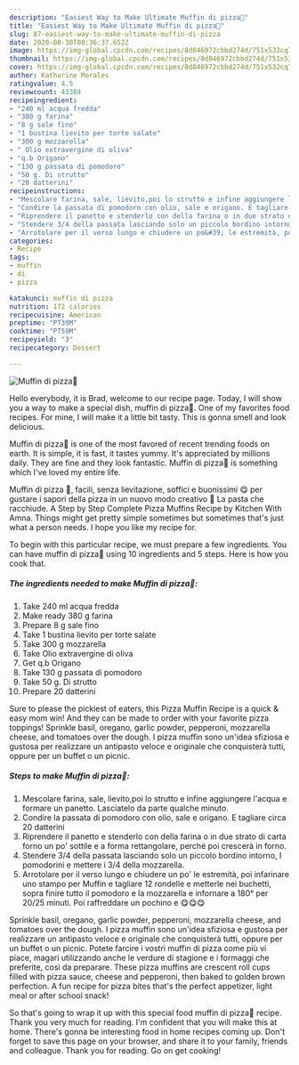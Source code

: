 ```yaml
---
description: "Easiest Way to Make Ultimate Muffin di pizza🍕"
title: "Easiest Way to Make Ultimate Muffin di pizza🍕"
slug: 87-easiest-way-to-make-ultimate-muffin-di-pizza
date: 2020-08-30T00:36:37.652Z
image: https://img-global.cpcdn.com/recipes/8d846972cbbd274d/751x532cq70/muffin-di-pizza🍕-recipe-main-photo.jpg
thumbnail: https://img-global.cpcdn.com/recipes/8d846972cbbd274d/751x532cq70/muffin-di-pizza🍕-recipe-main-photo.jpg
cover: https://img-global.cpcdn.com/recipes/8d846972cbbd274d/751x532cq70/muffin-di-pizza🍕-recipe-main-photo.jpg
author: Katharine Morales
ratingvalue: 4.5
reviewcount: 43384
recipeingredient:
- "240 ml acqua fredda"
- "380 g farina"
- "8 g sale fino"
- "1 bustina lievito per torte salate"
- "300 g mozzarella"
- " Olio extravergine di oliva"
- "q.b Origano"
- "130 g passata di pomodoro"
- "50 g. Di strutto"
- "20 datterini"
recipeinstructions:
- "Mescolare farina, sale, lievito,poi lo strutto e infine aggiungere l&#39;acqua e formare un panetto. Lasciatelo da parte qualche minuto."
- "Condire la passata di pomodoro con olio, sale e origano. E tagliare circa 20 datterini"
- "Riprendere il panetto e stenderlo con della farina o in due strato di carta forno un po&#39; sottile e a forma rettangolare, perché poi crescerà in forno."
- "Stendere 3/4 della passata lasciando solo un piccolo bordino intorno, I pomodorini e mettere i 3/4 della mozzarella."
- "Arrotolare per il verso lungo e chiudere un po&#39; le estremità, poi infarinare uno stampo per Muffin e tagliare 12 rondelle e metterle nei buchetti, sopra finire tutto il pomodoro e la mozzarella e infornare a 180° per 20/25 minuti. Poi raffreddare un pochino e 😋😋😋"
categories:
- Recipe
tags:
- muffin
- di
- pizza

katakunci: muffin di pizza 
nutrition: 172 calories
recipecuisine: American
preptime: "PT39M"
cooktime: "PT59M"
recipeyield: "3"
recipecategory: Dessert

---
```



![Muffin di pizza🍕](https://img-global.cpcdn.com/recipes/8d846972cbbd274d/751x532cq70/muffin-di-pizza🍕-recipe-main-photo.jpg)

Hello everybody, it is Brad, welcome to our recipe page. Today, I will show you a way to make a special dish, muffin di pizza🍕. One of my favorites food recipes. For mine, I will make it a little bit tasty. This is gonna smell and look delicious.

Muffin di pizza🍕 is one of the most favored of recent trending foods on earth. It is simple, it is fast, it tastes yummy. It's appreciated by millions daily. They are fine and they look fantastic. Muffin di pizza🍕 is something which I've loved my entire life.

Muffin di pizza 🍕, facili, senza lievitazione, soffici e buonissimi 😋 per gustare i sapori della pizza in un nuovo modo creativo 🍕 La pasta che racchiude. A Step by Step Complete Pizza Muffins Recipe by Kitchen With Amna. Things might get pretty simple sometimes but sometimes that&#39;s just what a person needs. I hope you like my recipe for.


To begin with this particular recipe, we must prepare a few ingredients. You can have muffin di pizza🍕 using 10 ingredients and 5 steps. Here is how you cook that.

<!--inarticleads1-->

##### The ingredients needed to make Muffin di pizza🍕:

1. Take 240 ml acqua fredda
1. Make ready 380 g farina
1. Prepare 8 g sale fino
1. Take 1 bustina lievito per torte salate
1. Take 300 g mozzarella
1. Take  Olio extravergine di oliva
1. Get q.b Origano
1. Take 130 g passata di pomodoro
1. Take 50 g. Di strutto
1. Prepare 20 datterini


Sure to please the pickiest of eaters, this Pizza Muffin Recipe is a quick &amp; easy mom win! And they can be made to order with your favorite pizza toppings! Sprinkle basil, oregano, garlic powder, pepperoni, mozzarella cheese, and tomatoes over the dough. I pizza muffin sono un&#39;idea sfiziosa e gustosa per realizzare un antipasto veloce e originale che conquisterà tutti, oppure per un buffet o un picnic. 

<!--inarticleads2-->

##### Steps to make Muffin di pizza🍕:

1. Mescolare farina, sale, lievito,poi lo strutto e infine aggiungere l&#39;acqua e formare un panetto. Lasciatelo da parte qualche minuto.
1. Condire la passata di pomodoro con olio, sale e origano. E tagliare circa 20 datterini
1. Riprendere il panetto e stenderlo con della farina o in due strato di carta forno un po&#39; sottile e a forma rettangolare, perché poi crescerà in forno.
1. Stendere 3/4 della passata lasciando solo un piccolo bordino intorno, I pomodorini e mettere i 3/4 della mozzarella.
1. Arrotolare per il verso lungo e chiudere un po&#39; le estremità, poi infarinare uno stampo per Muffin e tagliare 12 rondelle e metterle nei buchetti, sopra finire tutto il pomodoro e la mozzarella e infornare a 180° per 20/25 minuti. Poi raffreddare un pochino e 😋😋😋


Sprinkle basil, oregano, garlic powder, pepperoni, mozzarella cheese, and tomatoes over the dough. I pizza muffin sono un&#39;idea sfiziosa e gustosa per realizzare un antipasto veloce e originale che conquisterà tutti, oppure per un buffet o un picnic. Potete farcire i vostri muffin di pizza come più vi piace, magari utilizzando anche le verdure di stagione e i formaggi che preferite, così da preparare. These pizza muffins are crescent roll cups filled with pizza sauce, cheese and pepperoni, then baked to golden brown perfection. A fun recipe for pizza bites that&#39;s the perfect appetizer, light meal or after school snack! 

So that's going to wrap it up with this special food muffin di pizza🍕 recipe. Thank you very much for reading. I'm confident that you will make this at home. There's gonna be interesting food in home recipes coming up. Don't forget to save this page on your browser, and share it to your family, friends and colleague. Thank you for reading. Go on get cooking!

